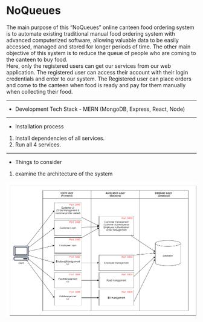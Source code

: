 # NoQueues

The main purpose of this “NoQueues” online canteen food ordering system is to automate existing traditional manual food ordering system with advanced computerized software, allowing valuable data to be easily accessed, managed and stored for longer periods of time. The other main objective of this system is to reduce the queue of people who are coming to the canteen to buy food.  
Here, only the registered users can get our services from our web application. The registered user can access their account with their login credentials and enter to our system. The Registered user can place orders and come to the canteen when food is ready and pay for them manually when collecting their food.

---

- Development Tech Stack - MERN (MongoDB, Express, React, Node)
  
---

- Installation process
  
1. Install dependencies of all services.
2. Run all 4 services.

---

- Things to consider
  
1. examine the architecture of the system

![NoQueues Architecture](./NoQueues_ITPM_architecture.png)